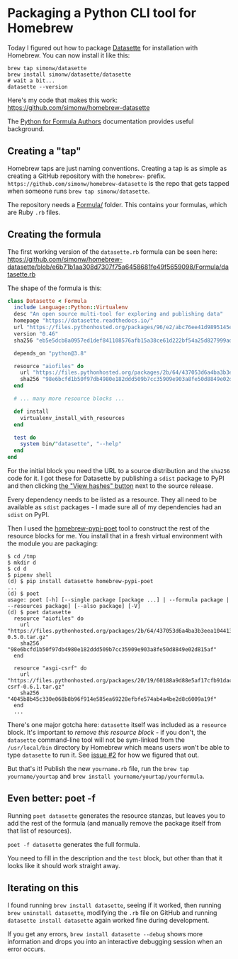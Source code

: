 # Packaging a Python CLI tool for Homebrew

Today I figured out how to package [Datasette](https://github.com/simonw/datasette) for installation with Homebrew. You can now install it like this:

    brew tap simonw/datasette
    brew install simonw/datasette/datasette
    # wait a bit...
    datasette --version

Here's my code that makes this work: https://github.com/simonw/homebrew-datasette

The [Python for Formula Authors](https://docs.brew.sh/Python-for-Formula-Authors) documentation provides useful background.

## Creating a "tap"

Homebrew taps are just naming conventions. Creating a tap is as simple as creating a GitHub repository with the `homebrew-` prefix. `https://github.com/simonw/homebrew-datasette` is the repo that gets tapped when someone runs `brew tap simonw/datasette`.

The repository needs a [Formula/](https://github.com/simonw/homebrew-datasette/tree/main/Formula) folder. This contains your formulas, which are Ruby `.rb` files.

## Creating the formula

The first working version of the `datasette.rb` formula can be seen here: https://github.com/simonw/homebrew-datasette/blob/e6b71b1aa308d7307f75a6458681fe49f5659098/Formula/datasette.rb

The shape of the formula is this:

```ruby
class Datasette < Formula
  include Language::Python::Virtualenv
  desc "An open source multi-tool for exploring and publishing data"
  homepage "https://datasette.readthedocs.io/"
  url "https://files.pythonhosted.org/packages/96/e2/abc76ee41d9895145e43323c591aa77f2b27959deb640278fc1a43f6b222/datasette-0.46.tar.gz"
  version "0.46"
  sha256 "eb5e5dcb8a0957ed1def841108576afb15a38ce61d222bf54a25d827999ad521"

  depends_on "python@3.8"

  resource "aiofiles" do
    url "https://files.pythonhosted.org/packages/2b/64/437053d6a4ba3b3eea1044131a25b458489320cb9609e19ac17261e4dc9b/aiofiles-0.5.0.tar.gz"
    sha256 "98e6bcfd1b50f97db4980e182ddd509b7cc35909e903a8fe50d8849e02d815af"
  end

  # ... many more resource blocks ...

  def install
    virtualenv_install_with_resources
  end

  test do
    system bin/"datasette", "--help"
  end
end
```

For the initial block you need the URL to a source distribution and the `sha256` code for it. I got these for Datasette by publishing a `sdist` package to PyPI and then clicking [the "View hashes" button](https://pypi.org/project/datasette/0.46/#copy-hash-modal-372b7614-26f5-4356-a89a-3854323983bf) next to the source release.

Every dependency needs to be listed as a resource. They all need to be available as `sdist` packages - I made sure all of my dependencies had an `sdist` on PyPI.

Then I used the [homebrew-pypi-poet](https://pypi.org/project/homebrew-pypi-poet/) tool to construct the rest of the resource blocks for me. You install that in a fresh virtual environment with the module you are packaging:

```
$ cd /tmp
$ mkdir d
$ cd d
$ pipenv shell
(d) $ pip install datasette homebrew-pypi-poet
...
(d) $ poet 
usage: poet [-h] [--single package [package ...] | --formula package | --resources package] [--also package] [-V]
(d) $ poet datasette
  resource "aiofiles" do
    url "https://files.pythonhosted.org/packages/2b/64/437053d6a4ba3b3eea1044131a25b458489320cb9609e19ac17261e4dc9b/aiofiles-0.5.0.tar.gz"
    sha256 "98e6bcfd1b50f97db4980e182ddd509b7cc35909e903a8fe50d8849e02d815af"
  end

  resource "asgi-csrf" do
    url "https://files.pythonhosted.org/packages/20/19/60188a9d88e5af17cfb91dac465f898d8eccf69bc215ac731d64c49fea5c/asgi-csrf-0.6.1.tar.gz"
    sha256 "4045b8b45c330e068b8b96f914e585ea69228efbfe574ab4a4be2d8c6009a19f"
  end
  ...
```
There's one major gotcha here: `datasette` itself was included as a `resource` block. It's important to *remove this resource block* - if you don't, the `datasette` command-line tool will not be sym-linked from the `/usr/local/bin` directory by Homebrew which means users won't be able to type `datasette` to run it. See [issue #2](https://github.com/simonw/homebrew-datasette/issues/2) for how we figured that out.

But that's it! Publish the new `yourname.rb` file, run the `brew tap yourname/yourtap` and `brew install yourname/yourtap/yourformula`.

## Even better: poet -f

Running `poet datasette` generates the resource stanzas, but leaves you to add the rest of the formula (and manually remove the package itself from that list of resources).

`poet -f datasette` generates the full formula.

You need to fill in the description and the `test` block, but other than that it looks like it should work straight away.

## Iterating on this

I found running `brew install datasette`, seeing if it worked, then running `brew uninstall datasette`, modifying the `.rb` file on GitHub and running `datasette install datasette` again worked fine during development.

If you get any errors, `brew install datasette --debug` shows more information and drops you into an interactive debugging session when an error occurs.
